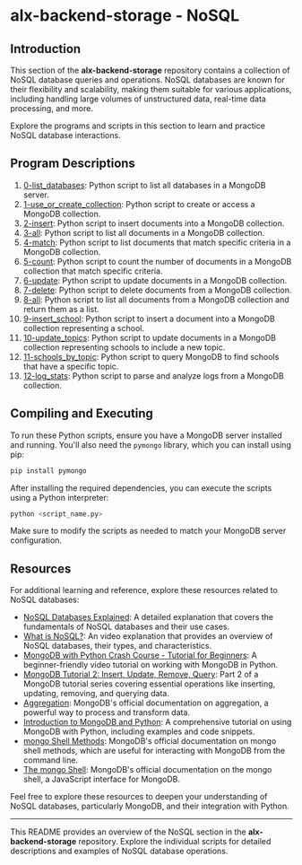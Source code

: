 # alx-backend-storage - NoSQL

## Introduction

This section of the **alx-backend-storage** repository contains a collection of NoSQL database queries and operations. NoSQL databases are known for their flexibility and scalability, making them suitable for various applications, including handling large volumes of unstructured data, real-time data processing, and more.

Explore the programs and scripts in this section to learn and practice NoSQL database interactions.

## Program Descriptions

1. [0-list_databases](https://github.com/iakev/alx-backend-storage/blob/main/0x01-NoSQL/0-list_databases): Python script to list all databases in a MongoDB server.
2. [1-use_or_create_collection](https://github.com/iakev/alx-backend-storage/blob/main/0x01-NoSQL/1-use_or_create_collection): Python script to create or access a MongoDB collection.
3. [2-insert](https://github.com/iakev/alx-backend-storage/blob/main/0x01-NoSQL/2-insert): Python script to insert documents into a MongoDB collection.
4. [3-all](https://github.com/iakev/alx-backend-storage/blob/main/0x01-NoSQL/3-all): Python script to list all documents in a MongoDB collection.
5. [4-match](https://github.com/iakev/alx-backend-storage/blob/main/0x01-NoSQL/4-match): Python script to list documents that match specific criteria in a MongoDB collection.
6. [5-count](https://github.com/iakev/alx-backend-storage/blob/main/0x01-NoSQL/5-count): Python script to count the number of documents in a MongoDB collection that match specific criteria.
7. [6-update](https://github.com/iakev/alx-backend-storage/blob/main/0x01-NoSQL/6-update): Python script to update documents in a MongoDB collection.
8. [7-delete](https://github.com/iakev/alx-backend-storage/blob/main/0x01-NoSQL/7-delete): Python script to delete documents from a MongoDB collection.
9. [8-all](https://github.com/iakev/alx-backend-storage/blob/main/0x01-NoSQL/8-all.py): Python script to list all documents from a MongoDB collection and return them as a list.
10. [9-insert_school](https://github.com/iakev/alx-backend-storage/blob/main/0x01-NoSQL/9-insert_school.py): Python script to insert a document into a MongoDB collection representing a school.
11. [10-update_topics](https://github.com/iakev/alx-backend-storage/blob/main/0x01-NoSQL/10-update_topics.py): Python script to update documents in a MongoDB collection representing schools to include a new topic.
12. [11-schools_by_topic](https://github.com/iakev/alx-backend-storage/blob/main/0x01-NoSQL/11-schools_by_topic.py): Python script to query MongoDB to find schools that have a specific topic.
13. [12-log_stats](https://github.com/iakev/alx-backend-storage/blob/main/0x01-NoSQL/12-log_stats.py): Python script to parse and analyze logs from a MongoDB collection.

## Compiling and Executing

To run these Python scripts, ensure you have a MongoDB server installed and running. You'll also need the `pymongo` library, which you can install using pip:

```bash
pip install pymongo
```

After installing the required dependencies, you can execute the scripts using a Python interpreter:

```bash
python <script_name.py>
```

Make sure to modify the scripts as needed to match your MongoDB server configuration.

## Resources

For additional learning and reference, explore these resources related to NoSQL databases:

- [NoSQL Databases Explained](https://riak.com/resources/nosql-databases/): A detailed explanation that covers the fundamentals of NoSQL databases and their use cases.
- [What is NoSQL?](https://riak.com/resources/nosql-databases/): An video explanation that provides an overview of NoSQL databases, their types, and characteristics.
- [MongoDB with Python Crash Course - Tutorial for Beginners](https://www.youtube.com/watch?v=E-1xI85Zog8): A beginner-friendly video tutorial on working with MongoDB in Python.
- [MongoDB Tutorial 2: Insert, Update, Remove, Query](https://www.youtube.com/watch?v=CB9G5Dvv-EE): Part 2 of a MongoDB tutorial series covering essential operations like inserting, updating, removing, and querying data.
- [Aggregation](https://docs.mongodb.com/manual/aggregation/): MongoDB's official documentation on aggregation, a powerful way to process and transform data.
- [Introduction to MongoDB and Python](https://realpython.com/introduction-to-mongodb-and-python/): A comprehensive tutorial on using MongoDB with Python, including examples and code snippets.
- [mongo Shell Methods](https://docs.mongodb.com/manual/reference/method/): MongoDB's official documentation on mongo shell methods, which are useful for interacting with MongoDB from the command line.
- [The mongo Shell](https://docs.mongodb.com/manual/mongo/): MongoDB's official documentation on the mongo shell, a JavaScript interface for MongoDB.

Feel free to explore these resources to deepen your understanding of NoSQL databases, particularly MongoDB, and their integration with Python.

---

This README provides an overview of the NoSQL section in the **alx-backend-storage** repository. Explore the individual scripts for detailed descriptions and examples of NoSQL database operations.
